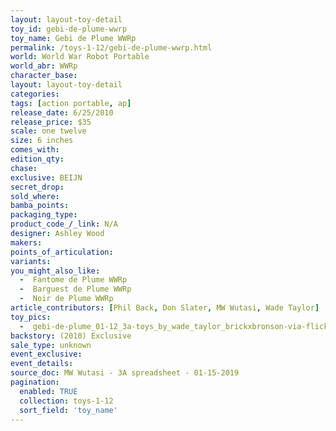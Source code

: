 ```yaml
---
layout: layout-toy-detail 
toy_id: gebi-de-plume-wwrp
toy_name: Gebi de Plume WWRp
permalink: /toys-1-12/gebi-de-plume-wwrp.html
world: World War Robot Portable
world_abr: WWRp
character_base: 
layout: layout-toy-detail
categories: 
tags: [action portable, ap] 
release_date: 6/25/2010
release_price: $35 
scale: one twelve
size: 6 inches
comes_with: 
edition_qty: 
chase: 
exclusive: BEIJN
secret_drop: 
sold_where: 
bamba_points: 
packaging_type: 
product_code_/_link: N/A
designer: Ashley Wood
makers: 
points_of_articulation: 
variants: 
you_might_also_like:
  -  Fantome de Plume WWRp
  -  Barguest de Plume WWRp
  -  Noir de Plume WWRp 
article_contributors: [Phil Back, Don Slater, MW Wutasi, Wade Taylor]
toy_pics: 
  -  gebi-de-plume_01-12_3a-toys_by_wade_taylor_brickxbronson-via-flickr.jpg
backstory: (2010) Exclusive
sale_type: unknown
event_exclusive: 
event_details: 
source_doc: MW Wutasi - 3A spreadsheet - 01-15-2019
pagination: 
  enabled: TRUE
  collection: toys-1-12
  sort_field: 'toy_name'
---
```

